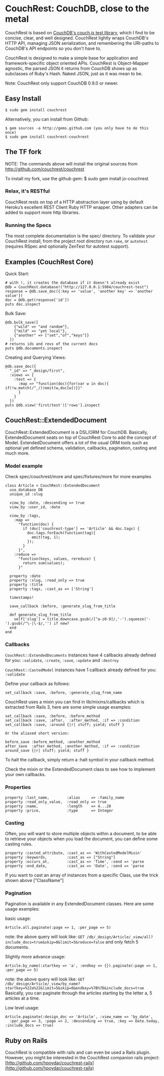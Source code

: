 # CouchRest: CouchDB, close to the metal

CouchRest is based on [CouchDB's couch.js test
library](http://svn.apache.org/repos/asf/couchdb/trunk/share/www/script/couch.js),
which I find to be concise, clear, and well designed. CouchRest lightly wraps
CouchDB's HTTP API, managing JSON serialization, and remembering the URI-paths
to CouchDB's API endpoints so you don't have to.

CouchRest is designed to make a simple base for application and framework-specific object oriented APIs. CouchRest is Object-Mapper agnostic, the parsed JSON it returns from CouchDB shows up as subclasses of Ruby's Hash. Naked JSON, just as it was mean to be.

Note: CouchRest only support CouchDB 0.9.0 or newer.

## Easy Install

    $ sudo gem install couchrest
   
Alternatively, you can install from Github:
    
    $ gem sources -a http://gems.github.com (you only have to do this once)
    $ sudo gem install couchrest-couchrest

## The TF fork

NOTE: The commands above will install the original sources from http://github.com/couchrest/couchrest

To install my fork, use the github gem:
   $ sudo gem install jo-couchrest

### Relax, it's RESTful

CouchRest rests on top of a HTTP abstraction layer using by default Heroku’s excellent REST Client Ruby HTTP wrapper.
Other adapters can be added to support more http libraries.

### Running the Specs

The most complete documentation is the spec/ directory. To validate your
CouchRest install, from the project root directory run `rake`, or `autotest`
(requires RSpec and optionally ZenTest for autotest support).

## Examples (CouchRest Core)

Quick Start:

    # with !, it creates the database if it doesn't already exist
    @db = CouchRest.database!("http://127.0.0.1:5984/couchrest-test")
    response = @db.save_doc({:key => 'value', 'another key' => 'another value'})
    doc = @db.get(response['id'])
    puts doc.inspect

Bulk Save:

    @db.bulk_save([
        {"wild" => "and random"},
        {"mild" => "yet local"},
        {"another" => ["set","of","keys"]}
      ])
    # returns ids and revs of the current docs
    puts @db.documents.inspect 

Creating and Querying Views:

    @db.save_doc({
      "_id" => "_design/first", 
      :views => {
        :test => {
          :map => "function(doc){for(var w in doc){ if(!w.match(/^_/))emit(w,doc[w])}}"
          }
        }
      })
    puts @db.view('first/test')['rows'].inspect 


## CouchRest::ExtendedDocument  

CouchRest::ExtendedDocument is a DSL/ORM for CouchDB. Basically, ExtendedDocument seats on top of CouchRest Core to add the concept of Model.
ExtendedDocument offers a lot of the usual ORM tools such as optional yet defined schema, validation, callbacks, pagination, casting and much more.

### Model example

Check spec/couchrest/more and spec/fixtures/more for more examples

    class Article < CouchRest::ExtendedDocument
      use_database DB
      unique_id :slug

      view_by :date, :descending => true
      view_by :user_id, :date

      view_by :tags,
        :map => 
          "function(doc) {
            if (doc['couchrest-type'] == 'Article' && doc.tags) {
              doc.tags.forEach(function(tag){
                emit(tag, 1);
              });
            }
          }",
        :reduce => 
          "function(keys, values, rereduce) {
            return sum(values);
          }"  

      property :date
      property :slug, :read_only => true
      property :title
      property :tags, :cast_as => ['String']

      timestamps!

      save_callback :before, :generate_slug_from_title

      def generate_slug_from_title
        self['slug'] = title.downcase.gsub(/[^a-z0-9]/,'-').squeeze('-').gsub(/^\-|\-$/,'') if new?
      end
    end

### Callbacks

`CouchRest::ExtendedDocuments` instances have 4 callbacks already defined for you:
    `:validate`, `:create`, `:save`, `:update` and `:destroy`
    
`CouchRest::CastedModel` instances have 1 callback already defined for you:
    `:validate`
    
Define your callback as follows:

    set_callback :save, :before, :generate_slug_from_name
    
CouchRest uses a mixin you can find in lib/mixins/callbacks which is extracted from Rails 3, here are some simple usage examples:

    set_callback :save, :before, :before_method
    set_callback :save, :after,  :after_method, :if => :condition
    set_callback :save, :around {|r| stuff; yield; stuff }
    
    Or the aliased short version:
    
    before_save :before_method, :another_method
    after_save  :after_method, :another_method, :if => :condition
    around_save {|r| stuff; yield; stuff }
    
To halt the callback, simply return a :halt symbol in your callback method.
    
Check the mixin or the ExtendedDocument class to see how to implement your own callbacks.

### Properties

    property :last_name,        :alias     => :family_name
    property :read_only_value,  :read_only => true
    property :name,             :length    => 4...20
    property :price,            :type      => Integer

### Casting

Often, you will want to store multiple objects within a document, to be able to retrieve your objects when you load the document, 
you can define some casting rules. 

    property :casted_attribute, :cast_as => 'WithCastedModelMixin'
    property :keywords,         :cast_as => ["String"]
    property :occurs_at,        :cast_as => 'Time', :send => 'parse
    property :end_date,         :cast_as => 'Date', :send => 'parse

If you want to cast an array of instances from a specific Class, use the trick shown above ["ClassName"]

### Pagination

Pagination is available in any ExtendedDocument classes. Here are some usage examples:

basic usage:

    Article.all.paginate(:page => 1, :per_page => 5)
    
note: the above query will look like: `GET /db/_design/Article/_view/all?include_docs=true&skip=0&limit=5&reduce=false` and only fetch 5 documents. 
    
Slightly more advance usage:
  
    Article.by_name(:startkey => 'a', :endkey => {}).paginate(:page => 1, :per_page => 5)
    
note: the above query will look like: `GET /db/_design/Article/_view/by_name?startkey=%22a%22&limit=5&skip=0&endkey=%7B%7D&include_docs=true`    
Basically, you can paginate through the articles starting by the letter a, 5 articles at a time.


Low level usage:        

    Article.paginate(:design_doc => 'Article', :view_name => 'by_date',
      :per_page => 3, :page => 2, :descending => true, :key => Date.today, :include_docs => true)
      
## Ruby on Rails

CouchRest is compatible with rails and can even be used a Rails plugin.
However, you might be interested in the CouchRest companion rails project:
[http://github.com/hpoydar/couchrest-rails](http://github.com/hpoydar/couchrest-rails)      
